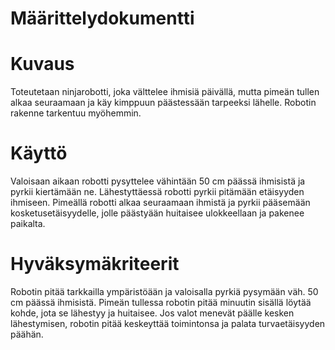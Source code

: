 # Määrittelydokumentti

# Kuvaus
Toteutetaan ninjarobotti, joka välttelee ihmisiä päivällä, mutta pimeän tullen alkaa seuraamaan ja käy kimppuun päästessään tarpeeksi lähelle. Robotin rakenne tarkentuu myöhemmin.

# Käyttö
Valoisaan aikaan robotti pysyttelee vähintään 50 cm päässä ihmisistä ja pyrkii kiertämään ne. Lähestyttäessä robotti pyrkii pitämään etäisyyden ihmiseen.
Pimeällä robotti alkaa seuraamaan ihmistä ja pyrkii pääsemään kosketusetäisyydelle, jolle päästyään huitaisee ulokkeellaan ja pakenee paikalta.

# Hyväksymäkriteerit
Robotin pitää tarkkailla ympäristöään ja valoisalla pyrkiä pysymään väh. 50 cm päässä ihmisistä. Pimeän tullessa robotin pitää minuutin sisällä löytää kohde, jota se lähestyy ja huitaisee. 
Jos valot menevät päälle kesken lähestymisen, robotin pitää keskeyttää toimintonsa ja palata turvaetäisyyden päähän.
